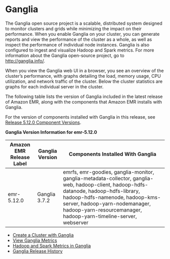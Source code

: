 # Ganglia<a name="emr-ganglia"></a>

The Ganglia open source project is a scalable, distributed system designed to monitor clusters and grids while minimizing the impact on their performance\. When you enable Ganglia on your cluster, you can generate reports and view the performance of the cluster as a whole, as well as inspect the performance of individual node instances\. Ganglia is also configured to ingest and visualize Hadoop and Spark metrics\. For more information about the Ganglia open\-source project, go to [http://ganglia\.info/](http://ganglia.info/)\. 

When you view the Ganglia web UI in a browser, you see an overview of the cluster’s performance, with graphs detailing the load, memory usage, CPU utilization, and network traffic of the cluster\. Below the cluster statistics are graphs for each individual server in the cluster\. 

The following table lists the version of Ganglia included in the latest release of Amazon EMR, along with the components that Amazon EMR installs with Ganglia\.

For the version of components installed with Ganglia in this release, see [Release 5\.12\.0 Component Versions](emr-release-5x.md#emr-5120-release)\.


**Ganglia Version Information for emr\-5\.12\.0**  

| Amazon EMR Release Label | Ganglia Version | Components Installed With Ganglia | 
| --- | --- | --- | 
| emr\-5\.12\.0 | Ganglia 3\.7\.2 | emrfs, emr\-goodies, ganglia\-monitor, ganglia\-metadata\-collector, ganglia\-web, hadoop\-client, hadoop\-hdfs\-datanode, hadoop\-hdfs\-library, hadoop\-hdfs\-namenode, hadoop\-kms\-server, hadoop\-yarn\-nodemanager, hadoop\-yarn\-resourcemanager, hadoop\-yarn\-timeline\-server, webserver | 


+ [Create a Cluster with Ganglia](init_Ganglia.md)
+ [View Ganglia Metrics](view_Ganglia.md)
+ [Hadoop and Spark Metrics in Ganglia](Hadoopmetrics_Ganglia.md)
+ [Ganglia Release History](Ganglia-release-history.md)
